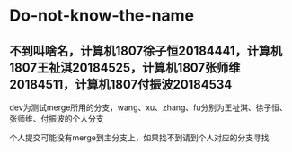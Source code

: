 # Do-not-know-the-name
## 不到叫啥名，计算机1807徐子恒20184441，计算机1807王祉淇20184525，计算机1807张师维20184511，计算机1807付振波20184534
dev为测试merge所用的分支，wang、xu、zhang、fu分别为王祉淇、徐子恒、张师维、付振波的个人分支

个人提交可能没有merge到主分支上，如果找不到请到个人对应的分支寻找
